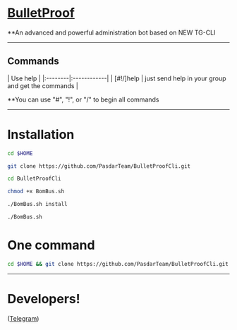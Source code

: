 # [BulletProof](https://telegram.me/BulletProofCH)

**An advanced and powerful administration bot based on NEW TG-CLI


* * *

## Commands

| Use help |
|:--------|:------------|
| [#!/]help | just send help in your group and get the commands |

**You can use "#", "!", or "/" to begin all commands

* * *

# Installation

```sh
cd $HOME

git clone https://github.com/PasdarTeam/BulletProofCli.git

cd BulletProofCli

chmod +x BomBus.sh

./BomBus.sh install

./BomBus.sh

```
# One command

```sh
cd $HOME && git clone https://github.com/PasdarTeam/BulletProofCli.git && cd BulletProofCli && chmod +x BomBus.sh && ./BomBus.sh install && ./BomBus.sh
```

* * *


# Developers!

([Telegram](https://telegram.me/MrMahdi313))

